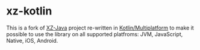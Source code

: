 # xz-kotlin

This is a fork of [XZ-Java](https://tukaani.org/xz/java.html) project
re-written in [Kotlin/Multiplatform](https://kotlinlang.org/docs/multiplatform.html) 
to make it possible to use the library on all supported platfroms: JVM, JavaScript, Native, iOS, Android.

